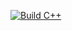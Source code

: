 [![Build C++](https://github.com/lukemaloney03/FirstIO/actions/workflows/actions.yml/badge.svg)](https://github.com/lukemaloney03/FirstIO/actions/workflows/actions.yml)